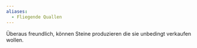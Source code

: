 ```yaml
---
aliases:
  - Fliegende Quallen
---
```

Überaus freundlich, können Steine produzieren die sie unbedingt verkaufen wollen.